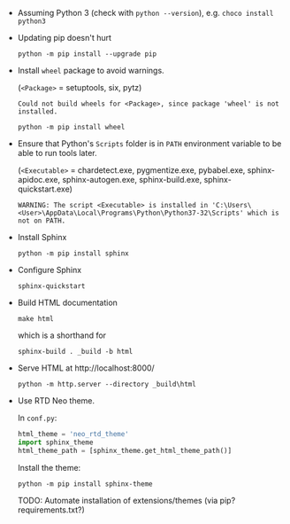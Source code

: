 
- Assuming Python 3 (check with `python --version`),
  e.g. `choco install python3`

- Updating pip doesn't hurt

  ```
  python -m pip install --upgrade pip
  ```

- Install `wheel` package to avoid warnings.

  (`<Package>` = setuptools, six, pytz)

  ```
  Could not build wheels for <Package>, since package 'wheel' is not installed.
  ```

  ```
  python -m pip install wheel
  ```

- Ensure that Python's `Scripts` folder is in `PATH` environment variable to
  be able to run tools later.

  (`<Executable>` = chardetect.exe, pygmentize.exe, pybabel.exe, sphinx-apidoc.exe,
  sphinx-autogen.exe, sphinx-build.exe, sphinx-quickstart.exe)

  ```
  WARNING: The script <Executable> is installed in 'C:\Users\<User>\AppData\Local\Programs\Python\Python37-32\Scripts' which is not on PATH.
  ```

- Install Sphinx

  ```
  python -m pip install sphinx
  ```

- Configure Sphinx

  ```
  sphinx-quickstart
  ```

- Build HTML documentation

  ```
  make html
  ```

  which is a shorthand for

  ```
  sphinx-build . _build -b html
  ```

- Serve HTML at http://localhost:8000/

  ```
  python -m http.server --directory _build\html
  ```

- Use RTD Neo theme.

  In `conf.py`:

  ```py
  html_theme = 'neo_rtd_theme'
  import sphinx_theme
  html_theme_path = [sphinx_theme.get_html_theme_path()]
  ```

  Install the theme:

  ```
  python -m pip install sphinx-theme
  ```

  TODO: Automate installation of extensions/themes (via pip? requirements.txt?)

